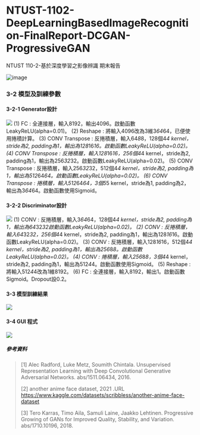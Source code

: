 # NTUST-1102-DeepLearningBasedImageRecognition-FinalReport-DCGAN-ProgressiveGAN
NTUST 110-2-基於深度學習之影像辨識 期末報告

![image]( https://i.imgur.com/kZdczmj.gif )

### 3-2 模型及訓練參數
#### 3-2-1 Generator設計
![]( https://i.imgur.com/o4lAnBg.png )
(1) FC : 全連接層，輸入8192，輸出4096。啟動函數LeakyReLU(alpha=0.01)。
(2) Reshape : 將輸入4096改為3維3*64*64，已便使用捲積計算。
(3) CONV Transpose : 反捲積層，輸入64*8*8，128個4*4 kernel，stride為2, padding為1，輸出為128*16*16。啟動函數LeakyReLU(alpha=0.02)。
(4) CONV Transpose : 反捲積層，輸入128*16*16，256個4*4 kernel，stride為2, padding為1，輸出為256*32*32。啟動函數LeakyReLU(alpha=0.02)。
(5) CONV Transpose : 反捲積層，輸入256*32*32，512個4*4 kernel，stride為2, padding為1，輸出為512*64*64。啟動函數LeakyReLU(alpha=0.02)。
(6) CONV Transpose : 捲積層，輸入512*64*64，3個5*5 kernel，stride為1, padding為2，輸出為3*64*64。啟動函數使用Sigmoid。
#### 3-2-2 Discriminator設計
![]( https://i.imgur.com/GUdvRsG.png )
(1) CONV : 反捲積層，輸入3*64*64，128個4*4 kernel，stride為2, padding為1，輸出為64*32*32啟動函數LeakyReLU(alpha=0.02)。
(2) CONV : 反捲積層，輸入64*32*32，256個4*4 kernel，stride為2, padding為1，輸出為128*16*16。啟動函數LeakyReLU(alpha=0.02)。
(3) CONV : 反捲積層，輸入128*16*16，512個4*4 kernel，stride為2, padding為1，輸出為256*8*8。啟動函數LeakyReLU(alpha=0.02)。
(4) CONV : 捲積層，輸入256*8*8，3個4*4 kernel，stride為2, padding為1，輸出為512*4*4。啟動函數使用Sigmoid。
(5) Reshape : 將輸入512*4*4改為1維8192。
(6) FC : 全連接層，輸入8192，輸出1。啟動函數Sigmoid。Dropout設0.2。
#### 3-3 模型訓練結果
![]( https://i.imgur.com/uXNPxDy.png )

#### 3-4 GUI 程式
![]( https://i.imgur.com/BcqZ05V.png )



##### 參考資料
>[1] Alec Radford, Luke Metz, Soumith Chintala. Unsupervised Representation Learning with Deep Convolutional Generative Adversarial Networks. abs/1511.06434, 2016.
>
>[2] another anime face dataset, 2021 .URL https://www.kaggle.com/datasets/scribbless/another-anime-face-dataset
>
>[3] Tero Karras, Timo Aila, Samuli Laine, Jaakko Lehtinen. Progressive Growing of GANs for Improved Quality, Stability, and Variation. abs/1710.10196, 2018.
